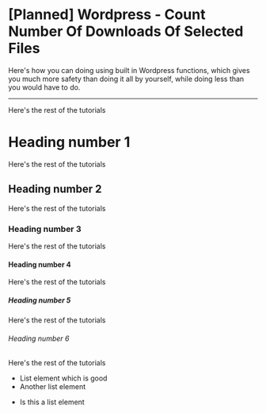 # [Planned] Wordpress - Count Number Of Downloads Of Selected Files

Here's how you can doing using built in Wordpress functions, which gives you much more safety than doing it all by yourself, while doing less than you would have to do.

-----

Here's the rest of the tutorials

# Heading number 1

Here's the rest of the tutorials

## Heading number 2

Here's the rest of the tutorials

### Heading number 3

Here's the rest of the tutorials

#### Heading number 4

Here's the rest of the tutorials

##### Heading number 5

Here's the rest of the tutorials

###### Heading number 6

Here's the rest of the tutorials

- List element which is good
- Another list element


* Is this a list element